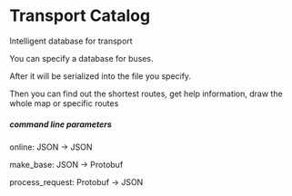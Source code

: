 # Transport Catalog
Intelligent database for transport

You can specify a database for buses.

After it will be serialized into the file you specify.

Then you can find out the shortest routes, get help information, draw the whole map or specific routes

##### command line parameters
online: JSON -> JSON

make_base: JSON -> Protobuf

process_request: Protobuf -> JSON
